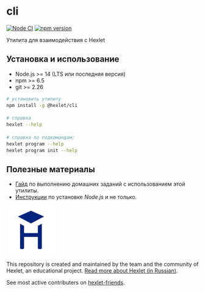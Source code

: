 # cli

[![Node CI](https://github.com/hexlet/cli/workflows/Node%20CI/badge.svg)](https://github.com/hexlet/cli/actions)
[![npm version](https://badge.fury.io/js/%40hexlet%2Fcli.svg)](https://badge.fury.io/js/%40hexlet%2Fcli)

Утилита для взаимодействия с Hexlet

## Установка и использование

* Node.js >= 14 (LTS или последняя версия)
* npm >= 6.5
* git >= 2.26

```sh
# установить утилиту
npm install -g @hexlet/cli

# справка
hexlet --help

# справка по подкомандам:
hexlet program --help
hexlet program init --help
```

## Полезные материалы

* [Гайд](src/templates/program/README.md) по выполнению домашних заданий с использованием этой утилиты.
* [Инструкции](https://github.com/Hexlet/instructions) по установке *Node.js* и не только.

[![Hexlet Ltd. logo](https://raw.githubusercontent.com/Hexlet/assets/master/images/hexlet_logo128.png)](https://ru.hexlet.io/pages/about?utm_source=github&utm_medium=link&utm_campaign=cli)

This repository is created and maintained by the team and the community of Hexlet, an educational project. [Read more about Hexlet (in Russian)](https://ru.hexlet.io/pages/about?utm_source=github&utm_medium=link&utm_campaign=cli).

See most active contributers on [hexlet-friends](https://friends.hexlet.io/).
